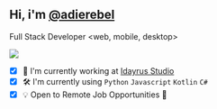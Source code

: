 
## Hi, i'm <a href="https://github.com/adierebel">@adierebel</a>

Full Stack Developer <web, mobile, desktop>

![](https://github-readme-stats.vercel.app/api/top-langs/?username=adierebel&show_icons=true&layout=compact&theme=vue&hide_border=true&hide=html,css)

- [x] 🎨 I'm currently working at <a href="https://github.com/idayrus">Idayrus Studio</a>
- [x] 🛠 I'm currently using `Python` `Javascript` `Kotlin` `C#`
- [x] 💡 Open to Remote Job Opportunities 🍻
